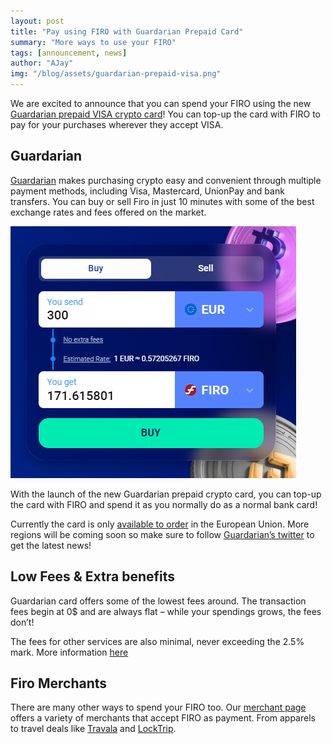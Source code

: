 ```yaml
---
layout: post
title: "Pay using FIRO with Guardarian Prepaid Card"
summary: "More ways to use your FIRO"
tags: [announcement, news]
author: "AJay"
img: "/blog/assets/guardarian-prepaid-visa.png"
---
```


We are excited to announce that you can spend your FIRO using the new [Guardarian prepaid VISA crypto card](https://guardarian.com/crypto-card)! You can top-up the card with FIRO to pay for your purchases wherever they accept VISA.

## Guardarian

[Guardarian](https://guardarian.com/) makes purchasing crypto easy and convenient through multiple payment methods, including Visa, Mastercard, UnionPay and bank transfers. You can buy or sell Firo in just 10 minutes with some of the best exchange rates and fees offered on the market.

![](/blog/assets/guardarian/guardarian-firo-swap.png)

With the launch of the new Guardarian prepaid crypto card, you can top-up the card with FIRO and spend it as you normally do as a normal bank card! 

Currently the card is only [available to order](https://guardarian.com/crypto-card) in the European Union. More regions will be coming soon so make sure to follow [Guardarian’s twitter](https://twitter.com/Guardarian_com) to get the latest news!

## Low Fees & Extra benefits

Guardarian card offers some of the lowest fees around. The transaction fees begin at 0$ and are always flat – while your spendings grows, the fees don’t!

The fees for other services are also minimal, never exceeding the 2.5% mark.
More information [here](https://guardarian.com/blog/guardarian-crypto-card-is-here/)

## Firo Merchants

There are many other ways to spend your FIRO too. Our [merchant page](https://firo.org/community/merchants/) offers a variety of merchants that accept FIRO as payment. From apparels to travel deals like [Travala](https://www.travala.com/) and [LockTrip](https://locktrip.com/). 
